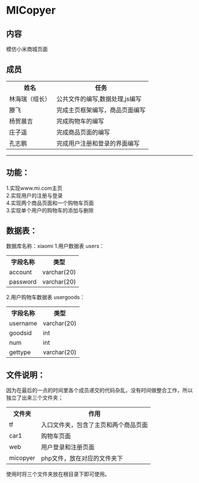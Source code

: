 # MICopyer
## 内容
模仿小米商城页面
## 成员


<table>
    <tr>
        <th>姓名</th>
        <th>任务</th>
    </tr>
    <tr>
        <td>林海瑞（组长）</td>
        <td>公共文件的编写,数据处理,js编写</td>
    </tr>
    <tr>
        <td>滕飞</td>
        <td>完成主页框架编写，商品页面编写</td>
    </tr>
    <tr>
        <td>杨贺晨吉</td>
        <td>完成购物车的编写</td>
    </tr>
    <tr>
        <td>庄子遥</td>
        <td>完成商品页面的编写</td>
    </tr>
    <tr>
        <td>孔志鹏</td>
        <td>完成用户注册和登录的界面编写</td>
    </tr>
</table>

****
## 功能：
1.实现www.mi.com主页<br/>
2.实现用户的注册与登录<br/>
4.实现两个商品页面和一个购物车页面<br/>
3.实现单个用户的购物车的添加与删除<br/>
## 数据表：
数据库名称：xiaomi
 1.用户数据表 users：
<table><tr><th>字段名称</th><th>类型</th></tr><tr><td>account</td><td>varchar(20)</td></tr><tr><td>password</td><td>varchar(20)</td></tr></table>
2.用户购物车数据表 usergoods：
<table><tr><th>字段名称</th><th>类型</th></tr><tr><td>username</td><td>varchar(20)</td></tr><tr><td>goodsid</td><td>int</td></tr><tr><td>num</td><td>int</td></tr><tr><td>gettype</td><td>varchar(20)</td></tr></table>

## 文件说明：
因为在最后的一点的时间里各个成员递交的代码杂乱，没有时间做整合工作，所以独立了出来三个文件夹；
<table><tr><th>文件夹</th><th>作用</th></tr><tr><td>tf</td><td>入口文件夹，包含了主页和两个商品页面</td></tr><tr><td>car1</td><td>购物车页面</td></tr><tr><td>web</td><td>用户登录和注册页面</td></tr></tr><tr><td>micopyer</td><td>php文件，放在对应的文件夹下</td></tr></table>
使用时将三个文件夹放在根目录下即可使用。
